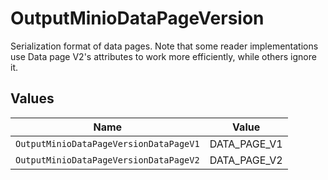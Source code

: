 # OutputMinioDataPageVersion

Serialization format of data pages. Note that some reader implementations use Data page V2's attributes to work more efficiently, while others ignore it.


## Values

| Name                                   | Value                                  |
| -------------------------------------- | -------------------------------------- |
| `OutputMinioDataPageVersionDataPageV1` | DATA_PAGE_V1                           |
| `OutputMinioDataPageVersionDataPageV2` | DATA_PAGE_V2                           |